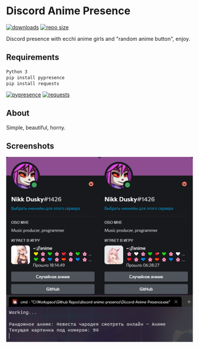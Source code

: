 # Discord Anime Presence
[![downloads](https://img.shields.io/github/downloads/nikkdusky/discord-anime-presence/total?color=pink&style=flat-square)](https://github.com/NikkDusky/discord-anime-presence/releases)
[![repo size](https://img.shields.io/github/repo-size/nikkdusky/discord-anime-presence?color=pink&style=flat-square)](https://github.com/NikkDusky/discord-anime-presence/)



Discord presence with ecchi anime girls and "random anime button", enjoy.


## Requirements

```
Python 3
pip install pypresence
pip install requests
```
[![pypresence](https://img.shields.io/pypi/v/pypresence?color=pink&label=pypresence&style=flat-square)](https://pypi.org/project/pypresence/)
[![requests](https://img.shields.io/pypi/v/requests?color=pink&label=requests&style=flat-square)](https://pypi.org/project/requests/)

## About

Simple, beautiful, horny.

## Screenshots

![](screenshots/1.png)